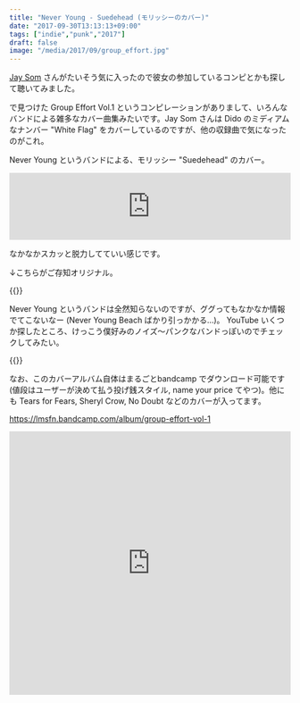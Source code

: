 ```yaml
---
title: "Never Young - Suedehead (モリッシーのカバー)"
date: "2017-09-30T13:13:13+09:00"
tags: ["indie","punk","2017"]
draft: false
image: "/media/2017/09/group_effort.jpg"
---
```


[Jay Som](/post/201709/jay-som-everybody-works/) さんがたいそう気に入ったので彼女の参加しているコンピとかも探して聴いてみました。

で見つけた Group Effort Vol.1 というコンピレーションがありまして、いろんなバンドによる雑多なカバー曲集みたいです。Jay Som さんは Dido のミディアムなナンバー "White Flag" をカバーしているのですが、他の収録曲で気になったのがこれ。

Never Young というバンドによる、モリッシー "Suedehead" のカバー。

<div class="embed">
<iframe style="border: 0; width: 100%; height: 120px;" src="https://bandcamp.com/EmbeddedPlayer/album=2464006688/size=large/bgcol=ffffff/linkcol=0687f5/tracklist=false/artwork=small/track=1889612601/transparent=true/" seamless><a href="http://lmsfn.bandcamp.com/album/group-effort-vol-1">Group Effort Vol. 1 by Never Young</a></iframe>
</div>

なかなかスカッと脱力してていい感じです。

↓こちらがご存知オリジナル。

{{<youtube src="0AvuweztG4Q" title="Morrissey - Suedehead">}}

Never Young というバンドは全然知らないのですが、ググってもなかなか情報でてこないなー (Never Young Beach ばかり引っかかる…)。 YouTube いくつか探したところ、けっこう僕好みのノイズ〜パンクなバンドっぽいのでチェックしてみたい。

{{<youtube src="CCMck4DnpxA" title="Never Young - Like A Version" >}}

なお、このカバーアルバム自体はまるごとbandcamp でダウンロード可能です(値段はユーザーが決めて払う投げ銭スタイル, name your price てやつ)。他にも Tears for Fears, Sheryl Crow, No Doubt などのカバーが入ってます。

https://lmsfn.bandcamp.com/album/group-effort-vol-1

<iframe style="border: 0; width: 100%; height: 472px;" src="https://bandcamp.com/EmbeddedPlayer/album=2464006688/size=large/bgcol=ffffff/linkcol=0687f5/artwork=small/transparent=true/" seamless><a href="http://lmsfn.bandcamp.com/album/group-effort-vol-1">Group Effort Vol. 1 by LMSFN</a></iframe>
